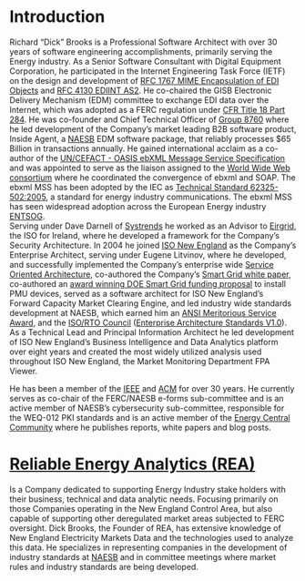 <h1>Introduction</h1>

Richard “Dick” Brooks is a Professional Software Architect with over 30 years of software engineering accomplishments, primarily serving the Energy industry. As a Senior Software Consultant with Digital Equipment Corporation, he participated in the Internet Engineering Task Force (IETF) on the design and development of <a href="https://tools.ietf.org/html/rfc1767">RFC 1767 MIME Encapsulation of EDI Objects</a> and <a href="https://tools.ietf.org/html/rfc4130"> RFC 4130 EDIINT AS2</a>. He co-chaired the GISB Electronic Delivery Mechanism (EDM) committee to exchange EDI data over the Internet, which was adopted as a FERC regulation under <a href="https://www.govinfo.gov/content/pkg/FR-2018-12-03/pdf/2018-26158.pdf">CFR Title 18 Part 284</a>.  He was co-founder and Chief Technical Officer of <a href="http://www.8760.com/InsideAgent.html">Group 8760</a> where he led development of the Company’s market leading B2B software product, Inside Agent, a <a href="http://www.naesb.org/">NAESB</a> EDM software package, that reliably processes $65 Billion in transactions annually. He gained international acclaim as a co-author of the <a href="http://www.ebxml.org/specs/ebMS.pdf">UN/CEFACT - OASIS ebXML Message Service Specification </a> and was appointed to serve as the liaison assigned to the <a href="https://www.w3.org/TR/2001/WD-soap12-part1-20011217/">World Wide Web consortium</a> where he coordinated the convergence of ebxml and SOAP. 
The ebxml MSS has been adopted by the IEC as <a href="https://webstore.iec.ch/publication/6847">Technical Standard 62325-502:2005</a>, a standard for energy industry communications. The ebxml MSS has seen widespread adoption across the European Energy industry <a href="https://entsog.eu/sites/default/files/files-old-website/as4/pdf/INT0488-170328%20AS4%20Usage%20Profile_Rev_3.5.pdf">ENTSOG</a>.  
Serving under Dave Darnell of <a href="http://www.systrends.com">Systrends</a>  he worked as an Advisor to <a href="http://www.eirgridgroup.com/">Eirgrid</a>, the ISO for Ireland, where he developed a framework for the Company’s Security Architecture. In 2004 he joined <a href="http://www.iso-ne.com/">ISO New England</a> as the Company’s Enterprise Architect, serving under Eugene Litvinov, where he developed, and successfully implemented the Company’s enterprise wide <a href="https://github.com/rjb4standards/Presentations/blob/master/2007-GARTNER-CEP-ep1_a4.pdf">Service Oriented Architecture</a>, co-authored the Company’s <a href="https://www.iso-ne.com/static-assets/documents/committees/comm_wkgrps/prtcpnts_comm/pac/mtrls/2009/may202009/a_smart_grid_report.pdf">Smart Grid white paper</a>, co-authored an <a href="https://www.iso-ne.com/static-assets/documents/nwsiss/pr/2010/final_sgig_07012010.pdf">award winning DOE Smart Grid funding proposal</a> to install PMU devices, served as a software architect for ISO New England’s Forward Capacity Market Clearing Engine, and led industry wide standards development at NAESB, which earned him an <a href="https://www.naesb.org/pdf/082801pr.pdf">ANSI Meritorious Service Award</a>, and the <a href="https://isorto.org/">ISO/RTO Council</a> (<a href="https://github.com/rjb4standards/Presentations/blob/master/ISORTO-EAS-Standards.pdf">Enterprise Architecture Standards V1.0</a>).  As a Technical Lead and Principal Information Architect he led development of ISO New England’s Business Intelligence and Data Analytics platform over eight years and created the most widely utilized analysis used throughout ISO New England, the Market Monitoring Department FPA Viewer. 

He has been a member of the <a href="http://www.ieee.org/">IEEE</a> and <a href="http://www.acm.org/">ACM</a> for over 30 years. He currently serves as co-chair of the FERC/NAESB e-forms sub-committee and is an active member of NAESB’s cybersecurity sub-committee, responsible for the WEQ-012 PKI standards and is an active member of the <a href="https://www.energycentral.com/member/profile/225424/activity"> Energy Central Community</a> where he publishes reports, white papers and blog posts.

<h1><a href="https://reliableenergyanalytics.com/">Reliable Energy Analytics (REA)</a></h1>

Is a Company dedicated to supporting Energy Industry stake holders with their business, technical and data analytic needs. Focusing primarily on those Companies operating in the New England Control Area, but also capable of supporting other deregulated market areas subjected to FERC oversight. Dick Brooks, the Founder of REA, has extensive knowledge of New England Electricity Markets Data and the technologies used to analyze this data. He specializes in representing companies in the development of industry standards at <a href="http://www.naesb.org">NAESB</a> and in committee meetings where market rules and industry standards are being developed. 



